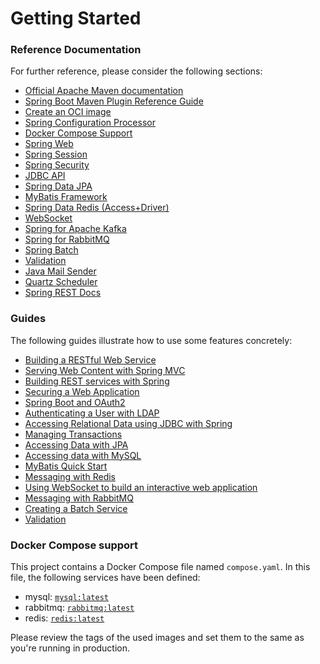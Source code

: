 # Getting Started

### Reference Documentation
For further reference, please consider the following sections:

* [Official Apache Maven documentation](https://maven.apache.org/guides/index.html)
* [Spring Boot Maven Plugin Reference Guide](https://docs.spring.io/spring-boot/docs/3.2.4/maven-plugin/reference/html/)
* [Create an OCI image](https://docs.spring.io/spring-boot/docs/3.2.4/maven-plugin/reference/html/#build-image)
* [Spring Configuration Processor](https://docs.spring.io/spring-boot/docs/3.2.4/reference/htmlsingle/index.html#appendix.configuration-metadata.annotation-processor)
* [Docker Compose Support](https://docs.spring.io/spring-boot/docs/3.2.4/reference/htmlsingle/index.html#features.docker-compose)
* [Spring Web](https://docs.spring.io/spring-boot/docs/3.2.4/reference/htmlsingle/index.html#web)
* [Spring Session](https://docs.spring.io/spring-session/reference/)
* [Spring Security](https://docs.spring.io/spring-boot/docs/3.2.4/reference/htmlsingle/index.html#web.security)
* [JDBC API](https://docs.spring.io/spring-boot/docs/3.2.4/reference/htmlsingle/index.html#data.sql)
* [Spring Data JPA](https://docs.spring.io/spring-boot/docs/3.2.4/reference/htmlsingle/index.html#data.sql.jpa-and-spring-data)
* [MyBatis Framework](https://mybatis.org/spring-boot-starter/mybatis-spring-boot-autoconfigure/)
* [Spring Data Redis (Access+Driver)](https://docs.spring.io/spring-boot/docs/3.2.4/reference/htmlsingle/index.html#data.nosql.redis)
* [WebSocket](https://docs.spring.io/spring-boot/docs/3.2.4/reference/htmlsingle/index.html#messaging.websockets)
* [Spring for Apache Kafka](https://docs.spring.io/spring-boot/docs/3.2.4/reference/htmlsingle/index.html#messaging.kafka)
* [Spring for RabbitMQ](https://docs.spring.io/spring-boot/docs/3.2.4/reference/htmlsingle/index.html#messaging.amqp)
* [Spring Batch](https://docs.spring.io/spring-boot/docs/3.2.4/reference/htmlsingle/index.html#howto.batch)
* [Validation](https://docs.spring.io/spring-boot/docs/3.2.4/reference/htmlsingle/index.html#io.validation)
* [Java Mail Sender](https://docs.spring.io/spring-boot/docs/3.2.4/reference/htmlsingle/index.html#io.email)
* [Quartz Scheduler](https://docs.spring.io/spring-boot/docs/3.2.4/reference/htmlsingle/index.html#io.quartz)
* [Spring REST Docs](https://docs.spring.io/spring-restdocs/docs/current/reference/htmlsingle/)

### Guides
The following guides illustrate how to use some features concretely:

* [Building a RESTful Web Service](https://spring.io/guides/gs/rest-service/)
* [Serving Web Content with Spring MVC](https://spring.io/guides/gs/serving-web-content/)
* [Building REST services with Spring](https://spring.io/guides/tutorials/rest/)
* [Securing a Web Application](https://spring.io/guides/gs/securing-web/)
* [Spring Boot and OAuth2](https://spring.io/guides/tutorials/spring-boot-oauth2/)
* [Authenticating a User with LDAP](https://spring.io/guides/gs/authenticating-ldap/)
* [Accessing Relational Data using JDBC with Spring](https://spring.io/guides/gs/relational-data-access/)
* [Managing Transactions](https://spring.io/guides/gs/managing-transactions/)
* [Accessing Data with JPA](https://spring.io/guides/gs/accessing-data-jpa/)
* [Accessing data with MySQL](https://spring.io/guides/gs/accessing-data-mysql/)
* [MyBatis Quick Start](https://github.com/mybatis/spring-boot-starter/wiki/Quick-Start)
* [Messaging with Redis](https://spring.io/guides/gs/messaging-redis/)
* [Using WebSocket to build an interactive web application](https://spring.io/guides/gs/messaging-stomp-websocket/)
* [Messaging with RabbitMQ](https://spring.io/guides/gs/messaging-rabbitmq/)
* [Creating a Batch Service](https://spring.io/guides/gs/batch-processing/)
* [Validation](https://spring.io/guides/gs/validating-form-input/)

### Docker Compose support
This project contains a Docker Compose file named `compose.yaml`.
In this file, the following services have been defined:

* mysql: [`mysql:latest`](https://hub.docker.com/_/mysql)
* rabbitmq: [`rabbitmq:latest`](https://hub.docker.com/_/rabbitmq)
* redis: [`redis:latest`](https://hub.docker.com/_/redis)

Please review the tags of the used images and set them to the same as you're running in production.

